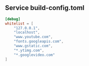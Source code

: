 
## Service build-config.toml
```toml
[debug]
whitelist = [
	"127.0.0.1",
	"localhost",
	"www.youtube.com",
	"fonts.googleapis.com",
	"www.gstatic.com",
	"*.ytimg.com",
	"*.googlevideo.com"
]
```